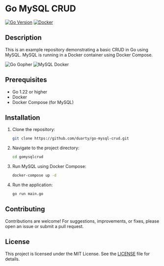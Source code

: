 # Go MySQL CRUD

[![Go Version](https://img.shields.io/badge/Go-1.22-blue.svg)](https://golang.org/)
[![Docker](https://img.shields.io/badge/Docker-Compose-blue.svg)](https://docs.docker.com/compose/)

## Description

This is an example repository demonstrating a basic CRUD in Go using MySQL. MySQL is running in a Docker container using Docker Compose.

![Go Gopher](https://i.ibb.co/JBYV4zF/png-transparent-golang-hd-logo-thumbnail-removebg-preview.png)
![MySQL Docker](https://miro.medium.com/v2/resize:fit:694/1*s3mL6fxwTehd22Rm2AfC1g.png)




## Prerequisites

- Go 1.22 or higher
- Docker
- Docker Compose (for MySQL)

## Installation

1. Clone the repository:

    ```bash
    git clone https://github.com/duarty/go-mysql-crud.git
    ```

2. Navigate to the project directory:

    ```bash
    cd gomysqlcrud
    ```

3. Run MySQL using Docker Compose:

    ```bash
    docker-compose up -d
    ```

4. Run the application:

    ```bash
    go run main.go
    ```

## Contributing

Contributions are welcome! For suggestions, improvements, or fixes, please open an issue or submit a pull request.

## License

This project is licensed under the MIT License. See the [LICENSE](LICENSE) file for details.
